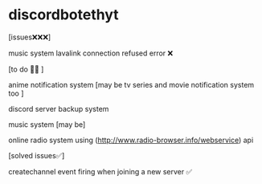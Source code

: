 # discordbotethyt

[issues❌❌❌]

music system lavalink connection refused error  ❌

[to do 🤔🤔 ]
 
anime notification system [may be tv series and movie notification system too ]

discord server backup system 

music system [may be] 

online radio system using (http://www.radio-browser.info/webservice) api



[solved issues✅]

createchannel event firing when joining a new server ✅
